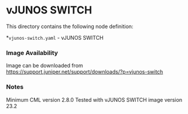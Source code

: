 # vJUNOS SWITCH
This directory contains the following node definition:

*`vjunos-switch.yaml` - vJUNOS SWITCH
### Image Availability
Image can be downloaded from https://support.juniper.net/support/downloads/?p=vjunos-switch

### Notes
Minimum CML version 2.8.0
Tested with vJUNOS SWITCH image version 23.2
